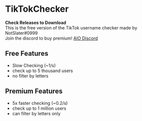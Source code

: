 # TikTokChecker
**Check Releases to Download**  
This is the free version of the TikTok username checker made by NotSlater#0999  
Join the discord to buy premium! [AIO Discord](https://discord.gg/tdqsuUTVcW)

## Free Features
* Slow Checking (~1/s)
* check up to 5 thousand users
* no filter by letters

## Premium Features
* 5x faster checking (~0.2/s)
* check up to 1 million users
* can filter by letters only
  
